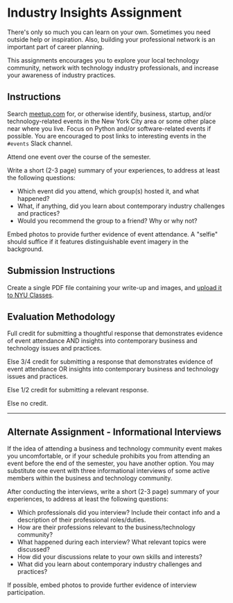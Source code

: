 # Industry Insights Assignment

There's only so much you can learn on your own. Sometimes you need outside help or inspiration. Also, building your professional network is an important part of career planning.

This assignments encourages you to explore your local technology community, network with technology industry professionals, and increase your awareness of industry practices.

## Instructions

Search [meetup.com](http://www.meetup.com/) for, or otherwise identify, business, startup, and/or technology-related events in the New York City area or some other place near where you live. Focus on Python and/or software-related events if possible. You are encouraged to post links to interesting events in the `#events` Slack channel.

Attend one event over the course of the semester.

Write a short (2-3 page) summary of your experiences,
 to address at least the following questions:

 + Which event did you attend, which group(s) hosted it, and what happened?
 + What, if anything, did you learn about contemporary industry challenges and practices?
 + Would you recommend the group to a friend? Why or why not?

Embed photos to provide further evidence of event attendance. A "selfie" should suffice if it features distinguishable event imagery in the background.

## Submission Instructions

Create a single PDF file containing your write-up and images, and [upload it to NYU Classes](https://newclasses.nyu.edu/portal/site/61c50186-218f-4d58-a5b6-94436e7d6d32/tool/7a055aef-76d7-4c5d-8f3b-d71cb6d76f17?panel=Main).

## Evaluation Methodology

Full credit for submitting a thoughtful response that demonstrates
 evidence of event attendance AND
 insights into contemporary business and technology issues and practices.

Else 3/4 credit for submitting a response that demonstrates evidence of event attendance OR
 insights into contemporary business and technology issues and practices.

Else 1/2 credit for submitting a relevant response.

Else no credit.

<hr>

## Alternate Assignment - Informational Interviews

If the idea of attending a business and technology community event makes you uncomfortable, or if your schedule prohibits you from attending an event before the end of the semester,
 you have another option. You may substitute one event with three informational interviews of some active members within the business and technology community.

After conducting the interviews, write a short (2-3 page) summary of your experiences,
to address at least the following questions:

  + Which professionals did you interview? Include their contact info and a description of their professional roles/duties.
  + How are their professions relevant to the business/technology community?
  + What happened during each interview? What relevant topics were discussed?
  + How did your discussions relate to your own skills and interests?
  + What did you learn about contemporary industry challenges and practices?

If possible, embed photos to provide further evidence of interview participation.
